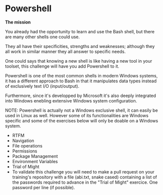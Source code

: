 # Powershell

**The mission**

You already had the opportunity to learn and use the Bash shell, but there are many other shells one could use.

 They all have their specificities, strengths and weaknesses; although they all work in similar manner they all answer to specific needs.
 
  One could says that knowing a new shell is like having a new tool in your toolset, this challenge will have you add Powershell to it.

Powershell is one of the most common shells in modern Windows systems, it has a different approach to Bash in that it manipulates data types instead of exclusively text I/O (input/output).

 Furthermore, since it's developped by Microsoft it's also deeply integrated into Windows enebling extensive Windows system configuration.

NOTE: Powershell is actually not a Windows exclusive shell, it can easily be used in Linux as well. However some of its functionalities are Windows specific and some of the exercises below will only be doable on a Windows system.

* RTFM
* Navigation
* File operations
* Permissions
* Package Management
* Environment Variables
* Trial of Might
* To validate this challenge you will need to make a pull request on your training's repository with a file (abi.txt, snake cased) containing a list of the passwords required to advance in the "Trial of Might" exercice. One password per line (if possible).

